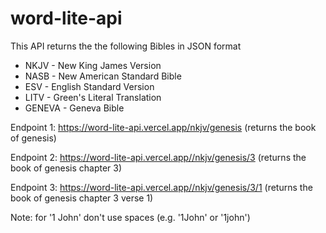 # word-lite-api

This API returns the the following Bibles in JSON format
* NKJV - New King James Version
* NASB - New American Standard Bible
* ESV - English Standard Version
* LITV - Green's Literal Translation
* GENEVA - Geneva Bible

Endpoint 1: https://word-lite-api.vercel.app/nkjv/genesis (returns the book of genesis)

Endpoint 2: https://word-lite-api.vercel.app//nkjv/genesis/3 (returns the book of genesis chapter 3)

Endpoint 3: https://word-lite-api.vercel.app//nkjv/genesis/3/1 (returns the book of genesis chapter 3 verse 1)

Note: for '1 John' don't use spaces (e.g. '1John' or '1john')
